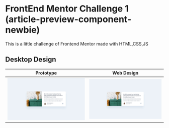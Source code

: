 # FrontEnd Mentor Challenge 1 (article-preview-component-newbie)
 This is a little challenge of Frontend Mentor made with HTML,CSS,JS
 
 ## Desktop Design
 Prototype | Web Design
------------ | -------------
![Image of Yaktocat](design/desktop-design.jpg) | ![Image of Yaktocat](design/desktop-design.jpg)
